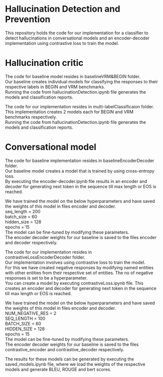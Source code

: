# Hallucination Detection and Prevention
This repository holds the code for our implementation for a classifier to detect hallucinations in conversational models and an encoder-decoder implementation using contrastive loss to train the model.


# Hallucination critic

The code for baseline model resides in baselineVRM&BEGIN folder. \
Our baseline creates individual models for classifying the responses to their respective labels in BEGIN and VRM benchmarks.\
Running the code from hallucinationDetection.ipynb file generates the models and classification reports.

The code for our implementation resides in multi-labelClassificaion folder.\
This implementation creates 2 models each for BEGIN and VRM benchmarks respectively.\
Running the code from hallucinationDetection.ipynb file generates the models and classification reports.


# Conversational model

The code for baseline implementation resides in baselineEncoderDecoder folder.\
Our baseline model creates a model that is trained by using cross-entropy loss.\
By executing the encoder-decoder.ipynb file results in an encoder and decoder for generating next token in the sequence till max length or EOS is reached.

We have trained the model on the below hyperparameters and have saved the weights of this model in files encoder and decoder.\
seq_length = 200\
batch_size = 60\
hidden_size = 128\
epochs = 15\
The model can be fine-tuned by modifying these parameters.\
The encoder decoder weights for our baseline is saved to the files encoder and decoder respectively.


The code for our implementation resides in contrastiveLossEncoderDecoder folder.\
Our implementation involves using contrastive loss to train the model.\
For this we have created negative responses by modifying named entities with other entities from their respective set of entities. The no of negative responses is set to be a hyperparameter.\
You can create a model by executing contrastiveLoss.ipynb file. This creates an encoder and decoder for generating next token in the sequence till max length or EOS is reached.

We have trained the model on the below hyperparameters and have saved the weights of this model in files encoder and decoder.\
NUM_NEGATIVE_RES = 2\
SEQ_LENGTH = 100\
BATCH_SIZE = 60\
HIDDEN_SIZE = 128\
epochs = 15\
The model can be fine-tuned by modifying these parameters.\
The encoder decoder weights for our baseline is saved to the files contrastive_encoder and contrastive_decoder respectively.


The results for these models can be generated by executing the saved_models.ipynb file, where we load the weights of the respective models and generate BLEU, ROUGE and bert scores.
